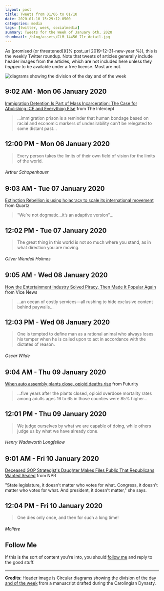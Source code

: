 ```yaml
---
layout: post
title: Tweets from 01/06 to 01/10
date: 2020-01-10 15:29:12-0500
categories: media
tags: [twitter, week, socialmedia]
summary: Tweets for the Week of January 6th, 2020
thumbnail: /blog/assets/CLM_14456_71r_detail.jpg
---
```


As [promised (or threatened)]({% post_url 2019-12-31-new-year %}), this is the weekly Twitter roundup.  Note that tweets of articles generally include header images from the articles, which are not included here unless they *happen* to be available under a free license.  Most are not.

![diagrams showing the division of the day and of the week](/blog/assets/CLM_14456_71r_detail.jpg "diagrams showing the division of the day and of the week")

## 9:02 AM · Mon 06 January 2020

[<i class="fab fa-twitter-square"></i>](https://twitter.com/jcolag/status/1214185348843991040) [Immigration Detention Is Part of Mass Incarceration: The Case for Abolishing ICE and Everything Else](https://theintercept.com/2019/12/28/book-review-immigration-detention-history-policy/) from The Intercept

 > ...immigration prison is a reminder that human bondage based on racial and economic markers of undesirability can’t be relegated to some distant past...

## 12:00 PM - Mon 06 January 2020

[<i class="fab fa-twitter-square"></i>](https://twitter.com/jcolag/status/1214230148771393536)

 > Every person takes the limits of their own field of vision for the limits of the world.

###### Arthur Schopenhauer

## 9:03 AM - Tue 07 January 2020

[<i class="fab fa-twitter-square"></i>](https://twitter.com/jcolag/status/1214547988221243392) [Extinction Rebellion is using holacracy to scale its international movement](https://qz.com/work/1776861/extinction-rebellion-is-using-holacracy-to-scale-its-international-movement/) from Quartz

 > "We’re not dogmatic...it’s an adaptive version"... 

## 12:02 PM - Tue 07 January 2020

[<i class="fab fa-twitter-square"></i>](https://twitter.com/jcolag/status/1214593035188736000)

 > The great thing in this world is not so much where you stand, as in what direction you are moving.

###### Oliver Wendell Holmes

## 9:05 AM - Wed 08 January 2020

[<i class="fab fa-twitter-square"></i>](https://twitter.com/jcolag/status/1214910879579246593) [How the Entertainment Industry Solved Piracy, Then Made It Popular Again](https://www.vice.com/en_us/article/qjdpvp/how-the-entertainment-industry-solved-piracy-then-made-it-popular-again) from Vice News

 > ...an ocean of costly services—all rushing to hide exclusive content behind paywalls...

## 12:03 PM - Wed 08 January 2020

[<i class="fab fa-twitter-square"></i>](https://twitter.com/jcolag/status/1214955674896977921)

 > One is tempted to define man as a rational animal who always loses his temper when he is called upon to act in accordance with the dictates of reason.

###### Oscar Wilde

## 9:04 AM - Thu 09 January 2020

[<i class="fab fa-twitter-square"></i>](https://twitter.com/jcolag/status/1215273015769882626) [When auto assembly plants close, opioid deaths rise](https://www.futurity.org/opioid-deaths-automotive-assembly-plants-2244162/) from Futurity

 > ...five years after the plants closed, opioid overdose mortality rates among adults ages 16 to 65 in those counties were 85% higher...

## 12:01 PM - Thu 09 January 2020

[<i class="fab fa-twitter-square"></i>](https://twitter.com/jcolag/status/1215317559161036802)

 > We judge ourselves by what we are capable of doing, while others judge us by what we have already done.

###### Henry Wadsworth Longfellow

## 9:01 AM - Fri 10 January 2020

[<i class="fab fa-twitter-square"></i>](https://twitter.com/jcolag/status/1215634648669155328) [Deceased GOP Strategist's Daughter Makes Files Public That Republicans Wanted Sealed](https://www.npr.org/2020/01/05/785672201/deceased-gop-strategists-daughter-makes-files-public-that-republicans-wanted-sea) from NPR

"State legislature, it doesn't matter who votes for what. Congress, it doesn't matter who votes for what. And president, it doesn't matter," she says. 

## 12:04 PM - Fri 10 January 2020

[<i class="fab fa-twitter-square"></i>](https://twitter.com/jcolag/status/1215499508043472897)

 > One dies only once, and then for such a long time!

###### Molière

## Follow Me

If this is the sort of content you're into, you should [follow me](https://twitter.com/jcolag) and reply to the good stuff.

#### <i class="fab fa-twitter"></i>

* * *

**Credits**:  Header image is [Circular diagrams showing the division of the day and of the week](https://en.wikipedia.org/wiki/Week#/media/File:CLM_14456_71r_detail.jpg) from a manuscript drafted during the Carolingian Dynasty.
